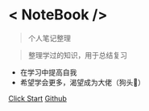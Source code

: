 # < NoteBook />

> 个人笔记整理

> 整理学过的知识，用于总结复习

* 在学习中提高自我
* 希望学会更多，渴望成为大佬（狗头👀）

[Click Start](README.md)
[Github](https://github.com/Rookier1)
